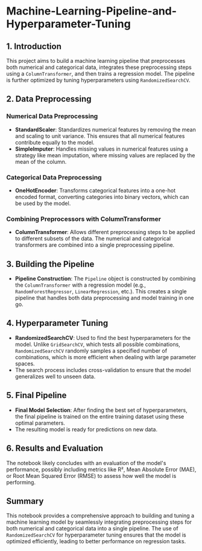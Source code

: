# Machine-Learning-Pipeline-and-Hyperparameter-Tuning

## 1. Introduction

This project aims to build a machine learning pipeline that preprocesses both numerical and categorical data, integrates these preprocessing steps using a `ColumnTransformer`, and then trains a regression model. The pipeline is further optimized by tuning hyperparameters using `RandomizedSearchCV`.

## 2. Data Preprocessing

### Numerical Data Preprocessing
- **StandardScaler**: Standardizes numerical features by removing the mean and scaling to unit variance. This ensures that all numerical features contribute equally to the model.
- **SimpleImputer**: Handles missing values in numerical features using a strategy like mean imputation, where missing values are replaced by the mean of the column.

### Categorical Data Preprocessing
- **OneHotEncoder**: Transforms categorical features into a one-hot encoded format, converting categories into binary vectors, which can be used by the model.

### Combining Preprocessors with ColumnTransformer
- **ColumnTransformer**: Allows different preprocessing steps to be applied to different subsets of the data. The numerical and categorical transformers are combined into a single preprocessing pipeline.

## 3. Building the Pipeline

- **Pipeline Construction**: The `Pipeline` object is constructed by combining the `ColumnTransformer` with a regression model (e.g., `RandomForestRegressor`, `LinearRegression`, etc.). This creates a single pipeline that handles both data preprocessing and model training in one go.

## 4. Hyperparameter Tuning

- **RandomizedSearchCV**: Used to find the best hyperparameters for the model. Unlike `GridSearchCV`, which tests all possible combinations, `RandomizedSearchCV` randomly samples a specified number of combinations, which is more efficient when dealing with large parameter spaces.
- The search process includes cross-validation to ensure that the model generalizes well to unseen data.

## 5. Final Pipeline

- **Final Model Selection**: After finding the best set of hyperparameters, the final pipeline is trained on the entire training dataset using these optimal parameters.
- The resulting model is ready for predictions on new data.

## 6. Results and Evaluation

The notebook likely concludes with an evaluation of the model's performance, possibly including metrics like R², Mean Absolute Error (MAE), or Root Mean Squared Error (RMSE) to assess how well the model is performing.

## Summary

This notebook provides a comprehensive approach to building and tuning a machine learning model by seamlessly integrating preprocessing steps for both numerical and categorical data into a single pipeline. The use of `RandomizedSearchCV` for hyperparameter tuning ensures that the model is optimized efficiently, leading to better performance on regression tasks.
